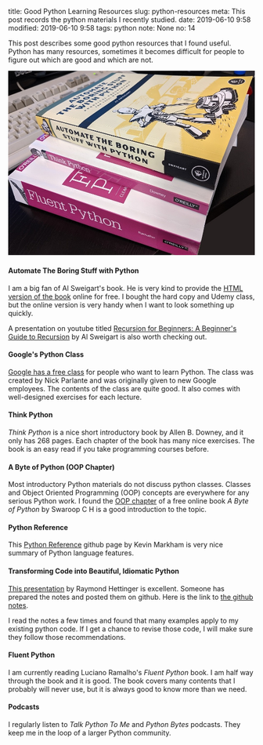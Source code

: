 title: Good Python Learning Resources
slug: python-resources
meta: This post records the python materials I recently studied. 
date: 2019-06-10 9:58
modified: 2019-06-10 9:58
tags: python
note: None
no: 14


This post describes some good python resources that I found useful. Python has many 
resources, sometimes it becomes difficult for people to figure out which are good 
and which are not. 

<div style="max-width:800px">
  <img class="img-fluid pb-3" src="/images/python-books.jpg" alt="python-books"> 
</div>

#### Automate The Boring Stuff with Python

I am a big fan of Al Sweigart's book. He is very kind to provide the [HTML version 
of the book](https://automatetheboringstuff.com/) online for free. I bought the hard 
copy and Udemy class, but the online version is very handy when I want to look 
something up quickly. 

A presentation on youtube titled [Recursion for Beginners: A Beginner's Guide to 
Recursion](https://youtu.be/AfBqVVKg4GE) by Al Sweigart is also worth checking out.

#### Google's Python Class

[Google has a free class](https://developers.google.com/edu/python/) 
for people who want to learn Python.  The class was created by Nick Parlante and 
was originally given to new Google employees.  The contents of the class are quite 
good. It also comes with well-designed exercises for each lecture. 

#### Think Python 

*Think Python* is a nice short introductory book by Allen B. Downey, and it only has 
268 pages. Each chapter of the book has many nice exercises. The book is an easy read 
if you take programming courses before. 

#### A Byte of Python (OOP Chapter)

Most introductory Python materials do not discuss python classes.  Classes and 
Object Oriented Programming (OOP) concepts are everywhere for any serious Python 
work. I found the 
[OOP chapter](https://python.swaroopch.com/oop.html) 
of a free online book *A Byte of Python* by Swaroop C H is a good introduction to the topic. 

#### Python Reference 

This [Python Reference](https://github.com/justmarkham/python-reference) 
github page by Kevin Markham is very nice summary of Python language features.

#### Transforming Code into Beautiful, Idiomatic Python

 [This presentation](https://youtu.be/OSGv2VnC0go) 
 by Raymond Hettinger is excellent.  Someone has prepared the 
 notes and posted them on github.  Here is the link to 
 [the github notes](https://gist.github.com/0x4D31/f0b633548d8e0cfb66ee3bea6a0deff9).

I read the notes a few times and found that many examples apply to my existing python code. 
If I get a chance to revise those code, I will make sure they follow those recommendations.

#### Fluent Python

I am currently reading Luciano Ramalho's *Fluent Python* book.  I am half way through the 
book and it is good.  The book covers many contents that I probably will never use, but it is 
always good to know more than we need. 

#### Podcasts

I regularly listen to *Talk Python To Me* and *Python Bytes* podcasts.  They keep me in 
the loop of a larger Python community. 

